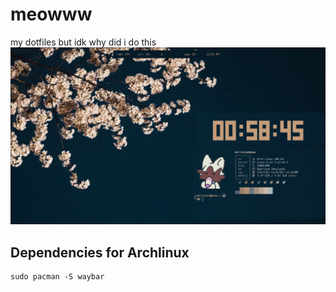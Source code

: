 # meowww
my dotfiles but idk why did i do this
![ffff](examples/mywork.png)
## Dependencies for Archlinux
```
sudo pacman -S waybar
```
